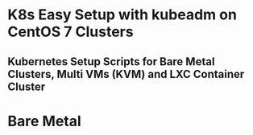 # K8s Easy Setup with kubeadm on CentOS 7 Clusters
## Kubernetes Setup Scripts for Bare Metal Clusters, Multi VMs (KVM) and LXC Container Cluster   






# Bare Metal



